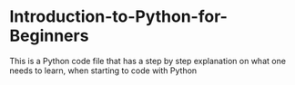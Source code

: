 # Introduction-to-Python-for-Beginners
This is a Python code file that has a step by step explanation on what one needs to learn, when starting to code with Python
